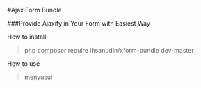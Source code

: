 #Ajax Form Bundle

###Provide Ajaxify in Your Form with Easiest Way

How to install

> php composer require ihsanudin/xform-bundle dev-master


How to use

> menyusul
